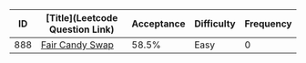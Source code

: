 |ID|[Title](Leetcode Question Link)|Acceptance|Difficulty|Frequency|
|----|-----|----|---|---|
|888|[Fair Candy Swap]( https://leetcode.com/problems/fair-candy-swap)|58.5%|Easy|0|
